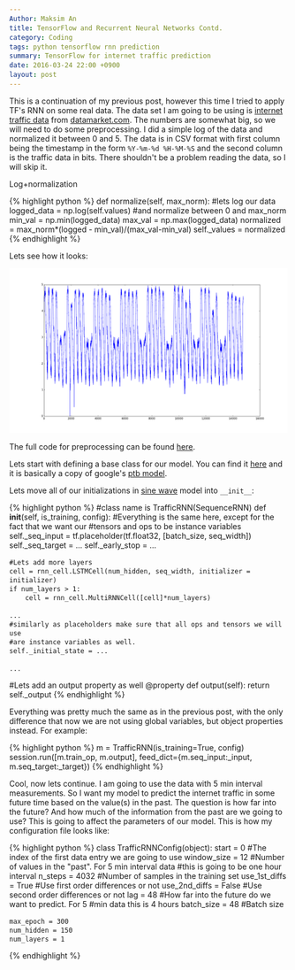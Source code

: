 ```yaml
---
Author: Maksim An
title: TensorFlow and Recurrent Neural Networks Contd.
category: Coding
tags: python tensorflow rnn prediction
summary: TensorFlow for internet traffic prediction
date: 2016-03-24 22:00 +0900
layout: post
---
```


This is a continuation of my previous post, however this time I tried to apply TF's RNN on some real data.
The data set I am going to be using is [internet traffic data][traffic-data] from [datamarket.com][data-market]. The numbers are somewhat big, so we will need to do some preprocessing. I did a simple log of the data and normalized it between 0 and 5. The data is in CSV format with first column being the timestamp in the form `%Y-%m-%d %H-%M-%S` and the second column is the traffic data in bits. There shouldn't be a problem reading the data, so I will skip it.

Log+normalization

{% highlight python %}
def normalize(self, max_norm):
    #lets log our data
    logged_data = np.log(self.values)
    #and normalize between 0 and max_norm
    min_val = np.min(logged_data)
    max_val = np.max(logged_data)
    normalized = max_norm*(logged - min_val)/(max_val-min_val)
    self._values = normalized
{% endhighlight %}

Lets see how it looks:

![Normalized data](/assets/2016-03-25/normalized-data.png)

The full code for preprocessing can be found [here][data-loaders].

Lets start with defining a base class for our model. You can find it [here][base-class] and it is basically a copy of google's [ptb model][ptb-model].

Lets move all of our initializations in [sine wave][github-sine] model into `__init__`:

{% highlight python %}
#class name is TrafficRNN(SequenceRNN)
def __init__(self, is_training, config):
    #Everything is the same here, except for the fact that we want our
    #tensors and ops to be instance variables
    self._seq_input = tf.placeholder(tf.float32, [batch_size, seq_width])
    self._seq_target = ...
    self._early_stop = ...

    #Lets add more layers
    cell = rnn_cell.LSTMCell(num_hidden, seq_width, initializer = initializer)
    if num_layers > 1:
        cell = rnn_cell.MultiRNNCell([cell]*num_layers)

    ...
    #similarly as placeholders make sure that all ops and tensors we will use
    #are instance variables as well.
    self._initial_state = ...

    ...

#Lets add an output property as well
@property
def output(self):
    return self._output
{% endhighlight %}

Everything was pretty much the same as in the previous post, with the only difference that now we are not using global variables, but object properties instead. For example:

{% highlight python %}
m = TrafficRNN(is_training=True, config)
session.run([m.train_op, m.output],
            feed_dict={m.seq_input:_input, m.seq_target:_target})
{% endhighlight %}

Cool, now lets continue. I am going to use the data with 5 min interval measurements. So I want my model to predict the internet traffic in some future time based on the value(s) in the past. The question is how far into the future? And how much of the information from the past are we going to use? This is going to affect the parameters of our model. This is how my configuration file looks like:

{% highlight python %}
class TrafficRNNConfig(object):
    start = 0           #The index of the first data entry we are going to use
    window_size = 12    #Number of values in the "past". For 5 min interval data
                        #this is going to be one hour interval
    n_steps = 4032      #Number of samples in the training set
    use_1st_diffs = True    #Use first order differences or not
    use_2nd_diffs = False   #Use second order differences or not
    lag = 48            #How far into the future do we want to predict. For 5
                        #min data this is 4 hours
    batch_size = 48     #Batch size

    max_epoch = 300
    num_hidden = 150
    num_layers = 1

{% endhighlight %}

[traffic-data]: https://datamarket.com/data/list/?q=cat:ecd%20provider:tsdl
[data-market]: https://datamarket.com
[data-loaders]: https://github.com/anmaxvl/machine-learning/blob/master/data_loaders.py
[base-class]: https://github.com/anmaxvl/machine-learning/blob/master/sequence_rnn.py
[ptb-model]: https://github.com/tensorflow/tensorflow/blob/master/tensorflow/models/rnn/ptb/ptb_word_lm.py
[github-sine]: https://github.com/anmaxvl/machine-learning/blob/master/sine_wave.py
